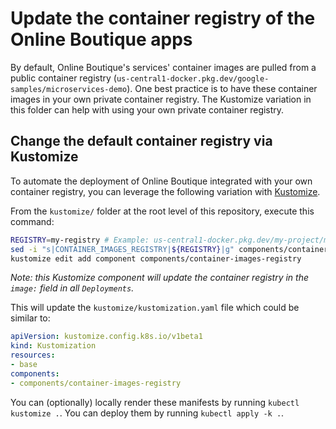 # Update the container registry of the Online Boutique apps

By default, Online Boutique's services' container images are pulled from a public container registry (`us-central1-docker.pkg.dev/google-samples/microservices-demo`). One best practice is to have these container images in your own private container registry. The Kustomize variation in this folder can help with using your own private container registry.

## Change the default container registry via Kustomize

To automate the deployment of Online Boutique integrated with your own container registry, you can leverage the following variation with [Kustomize](../../../../../../../../Downloads/microservices-demo-main/kustomize).

From the `kustomize/` folder at the root level of this repository, execute this command:

```bash
REGISTRY=my-registry # Example: us-central1-docker.pkg.dev/my-project/my-directory
sed -i "s|CONTAINER_IMAGES_REGISTRY|${REGISTRY}|g" components/container-images-registry/kustomization.yaml
kustomize edit add component components/container-images-registry
```

_Note: this Kustomize component will update the container registry in the `image:` field in all `Deployments`._

This will update the `kustomize/kustomization.yaml` file which could be similar to:

```yaml
apiVersion: kustomize.config.k8s.io/v1beta1
kind: Kustomization
resources:
- base
components:
- components/container-images-registry
```

You can (optionally) locally render these manifests by running `kubectl kustomize .`.
You can deploy them by running `kubectl apply -k .`.
